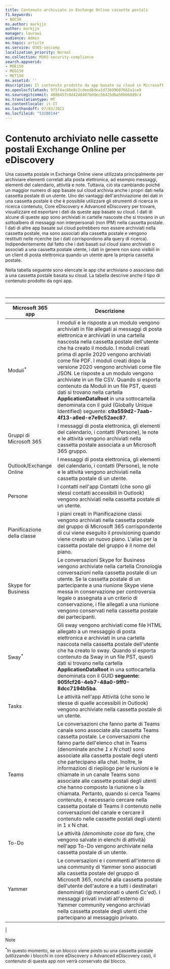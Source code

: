 ```yaml
---
title: Contenuto archiviato in Exchange Online cassette postali
f1.keywords:
- NOCSH
ms.author: markjjo
author: markjjo
manager: laurawi
audience: Admin
ms.topic: article
ms.service: O365-seccomp
localization_priority: Normal
ms.collection: M365-security-compliance
search.appverid:
- MOE150
- MED150
- MET150
ms.assetid: ''
description: Il contenuto prodotto da app basate su cloud in Microsoft 365 viene archiviato o associato alla cassetta postale Exchange Online di un utente. Questo contenuto può essere cercato utilizzando gli strumenti di Microsoft eDiscovery.
ms.openlocfilehash: 975f4ac8be8c2cdeed8dea1d73699607662a1ce9
ms.sourcegitcommit: 4886457c0d4248407bddec56425dba50bb60d9c4
ms.translationtype: MT
ms.contentlocale: it-IT
ms.lasthandoff: 07/03/2021
ms.locfileid: "53288144"
---
```

# <a name="content-stored-in-exchange-online-mailboxes-for-ediscovery"></a>Contenuto archiviato nelle cassette postali Exchange Online per eDiscovery

Una cassetta postale in Exchange Online viene utilizzata principalmente per archiviare elementi correlati alla posta elettronica, ad esempio messaggi, elementi del calendario, attività e note. Tuttavia, ciò sta cambiando poiché un maggior numero di app basate sul cloud archivia anche i propri dati nella cassetta postale di un utente. Uno dei vantaggi dell'archiviazione dei dati in una cassetta postale è che è possibile utilizzare gli strumenti di ricerca in ricerca contenuto, Core eDiscovery e Advanced eDiscovery per trovare, visualizzare ed esportare i dati da queste app basate su cloud. I dati di alcune di queste app sono archiviati in cartelle nascoste che si trovano in un sottoalbero di messaggi non interpersonali (non IPM) nella cassetta postale. I dati di altre app basate  sul cloud potrebbero non  essere archiviati nella cassetta postale, ma sono associati alla cassetta postale e vengono restituiti nelle ricerche (se i dati corrispondono alla query di ricerca). Indipendentemente dal fatto che i dati basati sul cloud siano archiviati o associati a una cassetta postale utente, i dati in genere non sono visibili in un client di posta elettronica quando un utente apre la propria cassetta postale.

Nella tabella seguente sono elencate le app che archiviano o associano dati a una cassetta postale basata su cloud. La tabella descrive anche il tipo di contenuto prodotto da ogni app.

<br>

****

|Microsoft 365 app|Descrizione|
|---|---|
|Moduli<sup>*</sup>|I moduli e le risposte a un modulo vengono archiviati in file allegati ai messaggi di posta elettronica e archiviati in una cartella nascosta nella cassetta postale dell'utente che ha creato il modulo. I moduli creati prima di aprile 2020 vengono archiviati come file PDF. I moduli creati dopo la versione 2020 vengono archiviati come file JSON. Le risposte a un modulo vengono archiviate in un file CSV. Quando si esporta contenuto da Moduli in un file PST, questi dati si trovano nella cartella **ApplicationDataRoot** in una sottocartella denominata con il guid (Globally Unique Identified) seguente: **c9a559d2-7aab-4f13-a6ed-e7e9c52aec87**.|
|Gruppi di Microsoft 365|I messaggi di posta elettronica, gli elementi del calendario, i contatti (Persone), le note e le attività vengono archiviati nella cassetta postale associata a un Microsoft 365 gruppo.|
|Outlook/Exchange Online|I messaggi di posta elettronica, gli elementi del calendario, i contatti (Persone), le note e le attività vengono archiviati nella cassetta postale di un utente.|
|Persone|I contatti nell'app Contatti (che sono gli stessi contatti accessibili in Outlook) vengono archiviati nella cassetta postale di un utente.|
|Pianificazione della classe|I piani creati in Pianificazione classi vengono archiviati nella cassetta postale del gruppo di Microsoft 365 corrispondente di cui viene eseguito il provisioning quando viene creato un nuovo piano. L'alias per la cassetta postale del gruppo è il nome del piano.|
|Skype for Business|Le conversazioni Skype for Business vengono archiviate nella cartella Cronologia conversazioni nella cassetta postale di un utente. Se la cassetta postale di un partecipante a una riunione Skype viene messa in conservazione per controversia legale o assegnata a un criterio di conservazione, i file allegati a una riunione vengono conservati nella cassetta postale dei partecipanti.|
|Sway<sup>*</sup>|Gli sway vengono archiviati come file HTML allegato a un messaggio di posta elettronica e archiviati in una cartella nascosta nella cassetta postale dell'utente che ha creato lo sway. Quando si esporta contenuto da Sway in un file PST, questi dati si trovano nella cartella **ApplicationDataRoot** in una sottocartella denominata con il GUID **seguente: 905fcf26-4eb7-48a0-9ff0-8dcc7194b5ba**.|
|Tasks|Le attività nell'app Attività (che sono le stesse di quelle accessibili in Outlook) vengono archiviate nella cassetta postale di un utente.|
|Teams|Le conversazioni che fanno parte di Teams canale sono associate alla cassetta Teams cassetta postale. Le conversazioni che fanno parte dell'elenco chat in Teams (denominate anche *1 x N chat)* sono associate alla cassetta postale degli utenti che partecipano alla chat. Inoltre, le informazioni di riepilogo per le riunioni e le chiamate in un canale Teams sono associate alle cassette postali degli utenti che hanno composto la riunione o la chiamata. Pertanto, quando si cerca Teams contenuto, è necessario cercare nella cassetta postale di Teams il contenuto nelle conversazioni del canale e cercare il contenuto nelle cassette postali degli utenti in 1 x N chat.|
|To-Do|Le attività *(denominate cose da* fare, che vengono salvate in elenchi di attività) nell'app To-Do vengono archiviate nella cassetta postale di un utente.|
|Yammer|Le conversazioni e i commenti all'interno di una community di Yammer sono associati alla cassetta postale del gruppo di Microsoft 365, nonché alla cassetta postale dell'utente dell'autore e a tutti i destinatari denominati (@ menzionati o utenti Cc'ed). I messaggi privati inviati all'esterno di Yammer community vengono archiviati nella cassetta postale degli utenti che partecipano al messaggio privato.|
|

> [!NOTE]
> <sup>*</sup>In questo momento, se un blocco viene posto su una cassetta postale (utilizzando i blocchi in core eDiscovery o Advanced eDiscovery casi), il contenuto di questa app non verrà conservato dal blocco.

